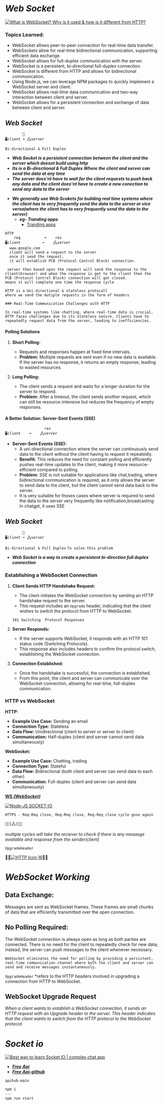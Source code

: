 # ***Web Socket***
[![What is WebSocket? Why is it used & how is it different from HTTP?](https://img.youtube.com/vi/favi7avxIag/hqdefault.jpg)](https://youtu.be/favi7avxIag?si=IdTwQnLBQpNod7ys)

### Topics Learned:
- WebSocket allows peer-to-peer connection for real-time data transfer.
- WebSockets allow for real-time bidirectional communication, supporting efficient data exchange.
- WebSocket allows for full-duplex communication with the server.
- WebSocket is a persistent, bi-directional full-duplex connection.
- WebSocket is different from HTTP and allows for bidirectional communication.
- Using Node.js, we can leverage NPM packages to quickly implement a WebSocket server and client.
- WebSocket allows real-time data communication and two-way interaction between client and server.
- WebSocket allows for a persistent connection and exchange of data between client and server.

## ***Web Socket***
```
        🔄
🖥️client ➡ 🖧server 
```
`Bi-directional & Full Duplex`

* ***Web Socket is a persistent connection between the client and the server which doesnt build using http***
* ***Its is a Bi-directional & Full Duplex Where the client and server can send the data at any time***
* ***The server does'nt have to wait for the client requests to push back any data and the client does'nt have to create a new conection to send any data to the server***

- ***We generally use Web Scokets for building real time systems where the client has to very frequently send the data to the server or vice versa(where the client has to very frequently send the data to the server)***
  * ***eg- Tranding apps***
    * [Tranding apps](https://www.wsj.com/market-data/stocks)

```
HTTP
    req           ⬅    res
🖥️client          ➡    🖧server 
  www.google.com   
  client will send a request to the server 
  once it send the request,
  it will establish PCB (Protocol Control Block) connection.

 server then based upon the request will send the response to the client(browser) and when the response is get to the client then the PCB (Protocol Control Block) connection will get closed.
means it will complete one time the response cycle

HTTP is a Uni-directional & stateless protocall
where we send the mutiple requests in the form of headers

### Real-Time Communication Challenges with HTTP

In real-time systems like chatting, where real-time data is crucial, HTTP faces challenges due to its stateless nature. Clients have to repeatedly request data from the server, leading to inefficiencies.
```
<!-- The problems come in http when we deal with real time systems eg- chatting where we require real time data
where we have request multiple time to fetch the info from the server -->

#### Polling Solutions

1. **Short Polling:**
   - Requests and responses happen at fixed time intervals.
   - **Problem:** Multiple requests are sent even if no new data is available. If the server has no response, it returns an empty response, leading to wasted resources.

2. **Long Polling:**
   - The client sends a request and waits for a longer duration for the server to respond.
   - **Problem:** After a timeout, the client sends another request, which can still be resource-intensive but reduces the frequency of empty responses.

#### A Better Solution: Server-Sent Events (SSE)
```
                  res
🖥️client    ⬅    🖧server 
```
- **Server-Sent Events (SSE):**
  - A uni-directional connection where the server can continuously send data to the client without the client having to request it repeatedly.
  - **Benefit:** This reduces the need for constant polling and efficiently pushes real-time updates to the client, making it more resource-efficient compared to polling.
  - **Problem:** SSE is not suitable for applications like chat,trading, where bidirectional communication is required, as it only allows the server to send data to the client, but the client cannot send data back to the server.
  - It is very suitable for thoses cases where server is required to send the data to the server very frequently
  like notification,broadcasting
  In chatgpt, it uses SSE

<!-- where each request from the client to the server is independent, meaning no persistent connection is maintained between requests in http. -->

<!--  ChatGPT uses Server-Sent Events (SSE) to deliver responses to the client. SSE is well-suited for this use case because it allows the server to push updates (i.e., the AI's responses) to the client as they become available. Since ChatGPT primarily involves the server sending data (responses) to the client 

However, since ChatGPT also requires user input (which involves sending data from the client to the server), the interaction is not purely one-way like in traditional SSE setups. The initial request from the client (your input) is sent via a standard HTTP request, and then SSE is used for delivering the response.-->

## ***Web Socket***
```
        🔄
🖥️client ➡ 🖧server 
```
`Bi-directional & Full Duplex`
`To solve this problem`
* ***Web Socket is a way to create a persistent bi-direction full duplex connection***

### Establishing a WebSocket Connection
1. **Client Sends HTTP Handshake Request:**
   - The client initiates the WebSocket connection by sending an HTTP handshake request to the server.
   - This request includes an `Upgrade` header, indicating that the client wishes to switch the protocol from HTTP to WebSocket.

   `101 Switching  Protocol Responses`
2. **Server Responds:**
   - If the server supports WebSocket, it responds with an HTTP 101 status code (Switching Protocols).
   - This response also includes headers to confirm the protocol switch, establishing the WebSocket connection.

3. **Connection Established:**
   - Once the handshake is successful, the connection is established.
   - From this point, the client and server can communicate over the WebSocket connection, allowing for real-time, full-duplex communication.

### HTTP vs WebSocket

**HTTP:**
- **Example Use Case:** Sending an email
- **Connection Type:** Stateless
- **Data Flow:** Unidirectional (client to server or server to client)
- **Communication:** Half-duplex (client and server cannot send data simultaneously)

**WebSocket:**
- **Example Use Case:** Chatting, trading
- **Connection Type:** Stateful
- **Data Flow:** Bidirectional (both client and server can send data to each other)
- **Communication:** Full-duplex (client and server can send data simultaneously)

[**WS** ***(WebSocket)***](https://www.npmjs.com/package/ws)

[![Node-JS SOCKET-IO](https://img.youtube.com/vi/UUddpbgPEJM/0.jpg)](https://youtu.be/UUddpbgPEJM?si=FPFQjbsMwQwzYErx)

`HTTPS - Req-Req close, Req-Req close, Req-Req close cycle gose again`
```
👤🔄[🖧]🔄👤
```
*multiple cycles will take the reciever to check if there is any meaasge available and response from the sender(client)*

`UpgradeHeader`

👤🔄[![HTTP Icon 16](./icons8-http-64.png)](https://www.npmjs.com/package/ws)🔄👤



# ***WebSocket Working***
## Data Exchange:
Messages are sent as WebSocket frames. These frames are small chunks of data that are efficiently transmitted over the open connection.
## No Polling Required:
The WebSocket connection is always open as long as both parties are connected. There is no need for the client to repeatedly check for new data; instead, the server can push messages to the client whenever necessary.

`WebSocket eliminates the need for polling by providing a persistent, real-time communication channel where both the client and server can send and receive messages instantaneously.`

`UpgradeHeader` *refers to the HTTP headers involved in upgrading a connection from HTTP to WebSocket.

## WebSocket Upgrade Request
*When a client wants to establish a WebSocket connection, it sends an HTTP request with an Upgrade header to the server. This header indicates that the client wants to switch from the HTTP protocol to the WebSocket protocol.*

# ***Socket io***
[![Best way to learn Socket IO | complex chat app](https://img.youtube.com/vi/mYCpclKeCrs/hqdefault.jpg)](https://youtu.be/mYCpclKeCrs?si=yqkrTqFiUubUoMXV)
- [***Free Api***](https://freeapi.app/)
- [***Free Api-github***](https://github.com/hiteshchoudhary/apihub)

`apihub-main`
```bash
npm i
---
npm run start
```

